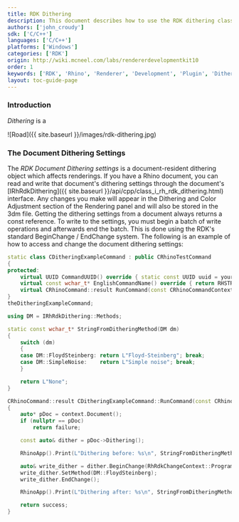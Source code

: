 ```yaml
---
title: RDK Dithering
description: This document describes how to use the RDK dithering classes in C/C++.
authors: ['john_croudy']
sdk: ['C/C++']
languages: ['C/C++']
platforms: ['Windows']
categories: ['RDK']
origin: http://wiki.mcneel.com/labs/rendererdevelopmentkit10
order: 1
keywords: ['RDK', 'Rhino', 'Renderer', 'Development', 'Plugin', 'Dithering']
layout: toc-guide-page
---
```

### Introduction
_Dithering_ is a

![Road]({{ site.baseurl }}/images/rdk-dithering.jpg)

### The Document Dithering Settings
The _RDK Document Dithering settings_ is a document-resident dithering object which affects renderings. If you have a Rhino document, you can read and write that document's dithering settings through the document's [IRhRdkDithering]({{ site.baseurl }}/api/cpp/class_i_rh_rdk_dithering.html) interface. Any changes you make will appear in the Dithering and Color Adjustment section of the Rendering panel and will also be stored in the 3dm file. Getting the dithering settings from a document always returns a const reference. To write to the settings, you must begin a batch of write operations and afterwards end the batch. This is done using the RDK's standard BeginChange / EndChange system. The following is an example of how to access and change the document dithering settings:
```cpp
static class CDitheringExampleCommand : public CRhinoTestCommand
{
protected:
	virtual UUID CommandUUID() override { static const UUID uuid = your_uuid_here; return uuid; }
	virtual const wchar_t* EnglishCommandName() override { return RHSTR_LIT(L"DitheringExample"); }
	virtual CRhinoCommand::result RunCommand(const CRhinoCommandContext& context) override;
}
theDitheringExampleCommand;

using DM = IRhRdkDithering::Methods;

static const wchar_t* StringFromDitheringMethod(DM dm)
{
	switch (dm)
	{
	case DM::FloydSteinberg: return L"Floyd-Steinberg"; break;
	case DM::SimpleNoise:    return L"Simple noise"; break;
	}

	return L"None";
}

CRhinoCommand::result CDitheringExampleCommand::RunCommand(const CRhinoCommandContext& context)
{
	auto* pDoc = context.Document();
	if (nullptr == pDoc)
		return failure;

	const auto& dither = pDoc->Dithering();

	RhinoApp().Print(L"Dithering before: %s\n", StringFromDitheringMethod(dither.Method()));

	auto& write_dither = dither.BeginChange(RhRdkChangeContext::Program);
	write_dither.SetMethod(DM::FloydSteinberg);
	write_dither.EndChange();

	RhinoApp().Print(L"Dithering after: %s\n", StringFromDitheringMethod(dither.Method()));

	return success;
}
```
